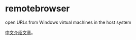 # remotebrowser
open URLs from Windows virtual machines in the host system

[中文介绍文章](https://blog.lilydjwg.me/2018/1/18/hi-win10-this-is-my-browser.211960.html)。
